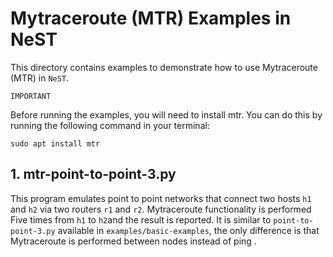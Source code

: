 # Mytraceroute (MTR) Examples in NeST

This directory contains examples to demonstrate how to use Mytraceroute (MTR) in `NeST`.

`IMPORTANT`

Before running the examples, you will need to install mtr. You can do this by running the following command in your terminal:

```shell
sudo apt install mtr
```

## 1. mtr-point-to-point-3.py
This program emulates point to point networks that connect two hosts `h1` and `h2` via two routers `r1` and `r2`. Mytraceroute functionality is performed Five times from `h1` to `h2`and the result is reported. It is similar to `point-to-point-3.py` available in `examples/basic-examples`, the only difference is that Mytraceroute is performed between nodes instead of ping .

<!-- The below snippet will render example code in docs website -->
<!-- #DOCS_INCLUDE: mtr-point-to-point-3.py -->
